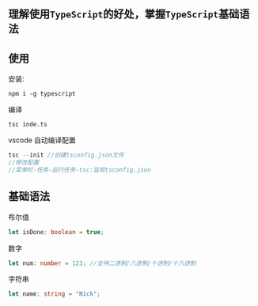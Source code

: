 ## 理解使用`TypeScript`的好处，掌握`TypeScript`基础语法

## 使用

安装:

```
npm i -g typescript
```

编译

```
tsc inde.ts
```

vscode 自动编译配置

```js
tsc --init //创建tsconfig.json文件
//修改配置
//菜单栏-任务-运行任务-tsc:监视tsconfig.json
```

## 基础语法

布尔值

```ts
let isDone: boolean = true;
```

数字

```ts
let num: number = 123; //支持二进制/八进制/十进制/十六进制
```

字符串

```ts
let name: string = "Nick";
```
